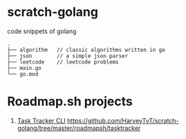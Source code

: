 # scratch-golang
code snippets of golang

```
.
├── algorithm   // classic algorithms written in go
├── json        // a simple json parser
├── leetcode    // leetcode problems
├── main.go     
└── go.mod

```

# Roadmap.sh projects
1. [Task Tracker CLI](https://roadmap.sh/projects/task-tracker)
   https://github.com/HarveyTvT/scratch-golang/tree/master/roadmapsh/tasktracker
